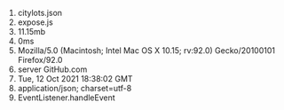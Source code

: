 1. citylots.json
2. expose.js
3. 11.15mb
4. 0ms
5. Mozilla/5.0 (Macintosh; Intel Mac OS X 10.15; rv:92.0) Gecko/20100101 Firefox/92.0
6. server GitHub.com
7. Tue, 12 Oct 2021 18:38:02 GMT
8. application/json; charset=utf-8
9. EventListener.handleEvent